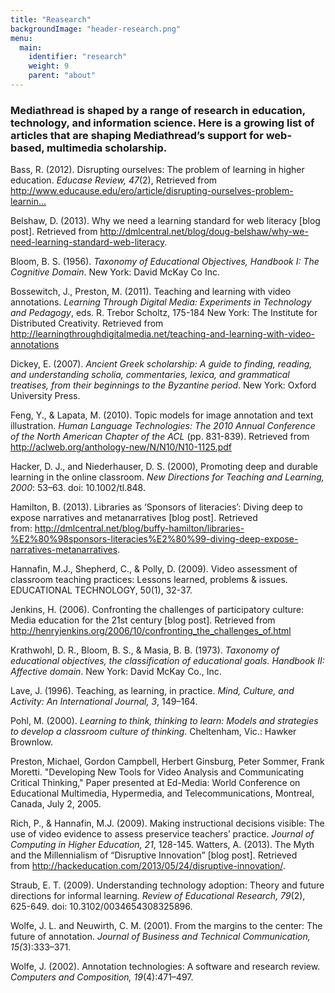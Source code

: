 ```yaml
---
title: "Reasearch"
backgroundImage: "header-research.png"
menu:
  main:
    identifier: "research"
    weight: 9
    parent: "about"
---
```

<div class="panel-display ward clearfix " id="page-page">

<section class="section alt" id="promo">
<div class="container">
<div class="ward-container ward-header clearfix panel-panel">
<div class="ward-container-inner ward-header-inner panel-panel-inner">


<div class="panel-separator"></div><div class="panel-pane pane-entity-field pane-node-body">

<div class="pane-content">
<div class="field field-name-body field-type-text-with-summary field-label-hidden"><div class="field-items"><div class="field-item even"><h3>Mediathread is shaped by a range of research in education, technology, and information science. Here is a growing list of articles that are shaping Mediathread’s support for web-based, multimedia scholarship.</h3>
<p class="research">Bass, R. (2012). Disrupting ourselves: The problem of learning in higher education. <em>Educase Review, 47</em>(2), Retrieved from <a href="http://www.educause.edu/ero/article/disrupting-ourselves-problem-learning-higher-education">http://www.educause.edu/ero/article/disrupting-ourselves-problem-learnin...</a></p>
<p class="research">Belshaw, D. (2013). Why we need a learning standard for web literacy [blog post]. Retrieved from&nbsp;<a href="http://dmlcentral.net/blog/doug-belshaw/why-we-need-learning-standard-web-literacy">http://dmlcentral.net/blog/doug-belshaw/why-we-need-learning-standard-web-literacy</a>.</p>
<p class="research">Bloom, B. S. (1956). <em>Taxonomy of Educational Objectives, Handbook I: The Cognitive Domain</em>. New York: David McKay Co Inc.</p>
<p class="research">Bossewitch, J., Preston, M. (2011). Teaching and learning with video annotations. <em>Learning Through Digital Media: Experiments in Technology and Pedagogy</em>, eds. R. Trebor Scholtz, 175-184 New York: The Institute for Distributed Creativity. Retrieved from <a href="http://learningthroughdigitalmedia.net/teaching-and-learning-with-video-annotations">http://learningthroughdigitalmedia.net/teaching-and-learning-with-video-annotations</a></p>
<p class="research">Dickey, E. (2007). <em>Ancient Greek scholarship: A guide to finding, reading, and understanding scholia, commentaries, lexica, and grammatical treatises, from their beginnings to the Byzantine period</em>. New York: Oxford University Press.</p>
<p class="research">Feng, Y., &amp; Lapata, M. (2010). Topic models for image annotation and text illustration. <em>Human Language Technologies: The 2010 Annual Conference of the North American Chapter of the ACL</em> (pp. 831-839). Retrieved from <a href="http://aclweb.org/anthology-new/N/N10/N10-1125.pdf">http://aclweb.org/anthology-new/N/N10/N10-1125.pdf</a></p>
<p class="research">Hacker, D. J., and Niederhauser, D. S. (2000), Promoting deep and durable learning in the online classroom. <em>New Directions for Teaching and Learning, 2000</em>: 53–63. doi: 10.1002/tl.848.</p>
<p class="research">Hamilton, B. (2013). Libraries as ‘Sponsors of literacies’: Diving deep to expose narratives and metanarratives [blog post]. Retrieved from:&nbsp;<a href="http://dmlcentral.net/blog/buffy-hamilton/libraries-%E2%80%98sponsors-literacies%E2%80%99-diving-deep-expose-narratives-metanarratives">http://dmlcentral.net/blog/buffy-hamilton/libraries-%E2%80%98sponsors-literacies%E2%80%99-diving-deep-expose-narratives-metanarratives</a>.</p>
<p class="research">Hannafin, M.J., Shepherd, C., &amp; Polly, D. (2009). Video assessment of classroom teaching practices: Lessons learned, problems &amp; issues. EDUCATIONAL TECHNOLOGY, 50(1), 32-37.</p>
<p class="research">Jenkins, H. (2006). Confronting the challenges of participatory culture: Media education for the 21st century [blog post]. Retrieved from <a href="http://henryjenkins.org/2006/10/confronting_the_challenges_of.html">http://henryjenkins.org/2006/10/confronting_the_challenges_of.html</a></p>
<p class="research">Krathwohl, D. R., Bloom, B. S., &amp; Masia, B. B. (1973). <em>Taxonomy of educational objectives, the classification of educational goals. Handbook II: Affective domain</em>. New York: David McKay Co., Inc.</p>
<p class="research">Lave, J. (1996). Teaching, as learning, in practice.&nbsp;<em>Mind, Culture, and Activity: An International Journal, 3</em>, 149–164.</p>
<p class="research">Pohl, M. (2000).&nbsp;<em>Learning to think, thinking to learn: Models and strategies to develop a classroom culture of thinking</em>. Cheltenham, Vic.: Hawker Brownlow.</p>
<p class="research">Preston, Michael, Gordon Campbell, Herbert Ginsburg, Peter Sommer, Frank Moretti. "Developing New Tools for Video Analysis and Communicating Critical Thinking," Paper presented at Ed-Media: World Conference on Educational Multimedia, Hypermedia, and Telecommunications, Montreal, Canada, July 2, 2005.</p>
<p class="research">Rich, P., &amp; Hannafin, M.J. (2009). Making instructional decisions visible: The use of video evidence to assess preservice teachers’ practice.&nbsp;<em>Journal of Computing in Higher Education, 21</em>, 128-145. Watters, A. (2013). The Myth and the Millennialism of “Disruptive Innovation” [blog post]. Retrieved from&nbsp;<a href="http://hackeducation.com/2013/05/24/disruptive-innovation/">http://hackeducation.com/2013/05/24/disruptive-innovation/</a>.</p>
<p class="research">Straub, E. T. (2009). Understanding technology adoption: Theory and future directions for informal learning. <em>Review of Educational Research, 79</em>(2), 625-649. doi: 10.3102/0034654308325896.</p>
<p class="research">Wolfe, J. L. and Neuwirth, C. M. (2001). From the margins to the center: The future of annotation. <em>Journal of Business and Technical Communication, 15(</em>3):333–371.</p>
<p class="research">Wolfe, J. (2002). Annotation technologies: A software and research review.<em> Computers and Composition, 19</em>(4):471–497.</p>
</div></div></div>  </div>
